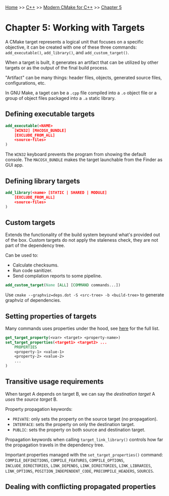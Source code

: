 [Home](../../../README.md) >> [C++](../../../README.md#c++) >> [Modern CMake for C++](../README.md) >> [Chapter 5](./README.md)

# Chapter 5: Working with Targets

A CMake target represents a logical unit that focuses on a specific objective, it can be created with one of these three commands: `add_executable()`, `add_library()`, and `add_custom_target()`.

When a target is built, it generates an artifact that can be utilized by other targets or as the output of the final build process.

"Artifact" can be many things: header files, objects, generated source files, configurations, etc.

In GNU Make, a taget can be a `.cpp` file compiled into a `.o` object file or a group of object files packaged into a `.a` static library.

## Defining executable targets

```cmake
add_executable(<NAME>
    [WIN32] [MACOSX_BUNDLE]
    [EXCLUDE_FROM_ALL]
    <source-files>
)
```

The `WIN32` keyboard prevents the program from showing the default console. The `MACOSX_BUNDLE` makes the target launchable from the Finder as GUI app.

## Defining library targets

```cmake
add_library(<name> [STATIC | SHARED | MODULE]
    [EXCLUDE_FROM_ALL]
    <source-files>
)
```

## Custom targets

Extends the functionality of the build system beyound what's provided out of the box. Custom targets do not apply the staleness check, they are not part of the dependency tree.

Can be used to:

- Calculate checksums.
- Run code sanitizer.
- Send compilation reports to some pipeline.

```cmake
add_custom_target(Name [ALL] [COMMAND commands...])
```

Use `cmake --graphviz=deps.dot -S <src-tree> -b <build-tree>` to generate graphviz of dependencies.

## Setting properties of targets

Many commands uses properties under the hood, see [here](https://cmake.org/cmake/help/latest/manual/cmake-properties.7.html) for the full list.

```cmake
get_target_property(<var> <target> <property-name>)
set_target_properties(<target1> <target2> ...
    PROPERTIES
    <property-1> <value-1>
    <property-2> <value-2>
    ...
)
```

## Transitive usage requirements

When target A depends on target B, we can say the _destination target_ A _uses_ the _source target_ B.

Property propagation keywords:

- `PRIVATE`: only sets the property on the source target (no propagation).
- `INTERFACE`: sets the property on only the destination target.
- `PUBLIC`: sets the property on both source and destination target.

Propagation keywords when calling `target_link_library()` controls how far the propagation travels in the dependency tree.

Important properties managed with the `set_target_properties()` command: `COMPILE_DEFINITIONS`, `COMPILE_FEATURES`, `COMPILE_OPTIONS`, `INCLUDE_DIRECTORIES`, `LINK_DEPENDS`, `LINK_DIRECTORIES`, `LINK_LIBRARIES`, `LINK_OPTIONS`, `POSITION_INDEPENDENT_CODE`, `PRECOMPILE_HEADERS`, `SOURCES`.

## Dealing with conflicting propagated properties
